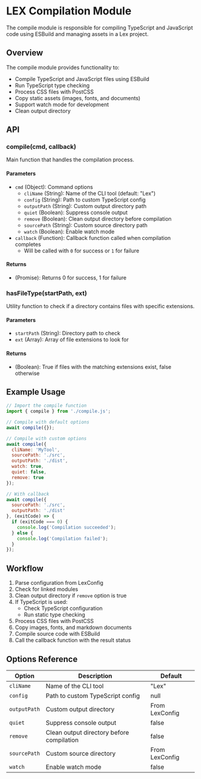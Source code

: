 # LEX Compilation Module

The compile module is responsible for compiling TypeScript and JavaScript code using ESBuild and managing assets in a Lex project.

## Overview

The compile module provides functionality to:

- Compile TypeScript and JavaScript files using ESBuild
- Run TypeScript type checking 
- Process CSS files with PostCSS
- Copy static assets (images, fonts, and documents)
- Support watch mode for development
- Clean output directory

## API

### compile(cmd, callback)

Main function that handles the compilation process.

#### Parameters

- `cmd` (Object): Command options
  - `cliName` (String): Name of the CLI tool (default: "Lex")
  - `config` (String): Path to custom TypeScript config
  - `outputPath` (String): Custom output directory path
  - `quiet` (Boolean): Suppress console output
  - `remove` (Boolean): Clean output directory before compilation
  - `sourcePath` (String): Custom source directory path
  - `watch` (Boolean): Enable watch mode
- `callback` (Function): Callback function called when compilation completes
  - Will be called with `0` for success or `1` for failure

#### Returns

- (Promise<number>): Returns 0 for success, 1 for failure

### hasFileType(startPath, ext)

Utility function to check if a directory contains files with specific extensions.

#### Parameters

- `startPath` (String): Directory path to check
- `ext` (Array<String>): Array of file extensions to look for

#### Returns

- (Boolean): True if files with the matching extensions exist, false otherwise

## Example Usage

```javascript
// Import the compile function
import { compile } from './compile.js';

// Compile with default options
await compile({});

// Compile with custom options
await compile({
  cliName: 'MyTool',
  sourcePath: './src',
  outputPath: './dist',
  watch: true,
  quiet: false,
  remove: true
});

// With callback
await compile({
  sourcePath: './src',
  outputPath: './dist'
}, (exitCode) => {
  if (exitCode === 0) {
    console.log('Compilation succeeded');
  } else {
    console.log('Compilation failed');
  }
});
```

## Workflow

1. Parse configuration from LexConfig
2. Check for linked modules
3. Clean output directory if `remove` option is true
4. If TypeScript is used:
   - Check TypeScript configuration
   - Run static type checking
5. Process CSS files with PostCSS
6. Copy images, fonts, and markdown documents
7. Compile source code with ESBuild
8. Call the callback function with the result status

## Options Reference

| Option | Description | Default |
|--------|-------------|---------|
| `cliName` | Name of the CLI tool | "Lex" |
| `config` | Path to custom TypeScript config | null |
| `outputPath` | Custom output directory | From LexConfig |
| `quiet` | Suppress console output | false |
| `remove` | Clean output directory before compilation | false |
| `sourcePath` | Custom source directory | From LexConfig |
| `watch` | Enable watch mode | false | 